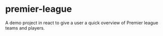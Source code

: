 # premier-league
A demo project in react to give a user a quick overview of Premier league teams and players.
